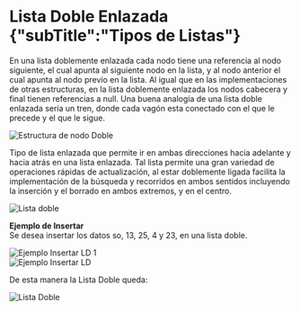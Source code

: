 # Lista Doble Enlazada {"subTitle":"Tipos de Listas"}

En una lista doblemente enlazada cada nodo tiene una referencia al nodo siguiente, el cual apunta al siguiente nodo en la lista, y al nodo anterior el cual apunta al nodo previo en la lista. Al igual que en las implementaciones de otras estructuras, en la lista doblemente enlazada los nodos cabecera y final tienen referencias a null. Una buena analogía de una lista doble enlazada sería un tren, donde cada vagón esta conectado con el que le precede y el que le sigue.  

![Estructura de nodo Doble](/assets/images/list/listaD_1.1.jpg)
  
Tipo de lista enlazada que permite ir en ambas direcciones hacia adelante y hacia atrás en una lista enlazada. Tal lista permite una gran variedad de operaciones rápidas de actualización, al estar doblemente ligada facilita la implementación de la búsqueda y recorridos en ambos sentidos incluyendo la inserción y el borrado en ambos extremos, y en el centro.

![Lista doble](/assets/images/list/listaD_2.1.jpg)
  
**Ejemplo de Insertar**  
Se desea insertar los datos so, 13, 25, 4 y 23, en una lista doble.

![Ejemplo Insertar LD 1](/assets/images/list/listaD_5.jpg)  
![Ejemplo Insertar LD](/assets/images/list/listaD_6.jpg)

De esta manera la Lista Doble queda:

![Lista Doble](/assets/images/list/listaD_7.jpg)